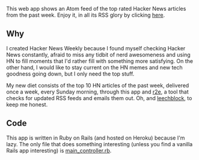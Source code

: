 This web app shows an Atom feed of the top rated Hacker News articles
from the past week. Enjoy it, in all its RSS glory by clicking [here][1].

## Why

I created Hacker News Weekly because I found myself checking Hacker News
constantly, afraid to miss any tidbit of nerd awesomeness and using HN
to fill moments that I'd rather fill with something more satisfying. On the
other hand, I would like to stay current on the HN memes and new tech
goodness going down, but I only need the top stuff.

My new diet consists of the top 10 HN articles of the past week, delivered once
a week, every Sunday morning, through this app and [r2e][2], a tool that checks
for updated RSS feeds and emails them out. Oh, and [leechblock][3], to keep me
honest.

## Code

This app is written in Ruby on Rails (and hosted on Heroku) because I'm lazy.
The only file that does something interesting (unless you find a vanilla Rails
app interesting) is [main_controller.rb][4].

  [1]: http://hnweekly.herokuapp.com/
  [2]: http://www.allthingsrss.com/rss2email/
  [3]: http://www.proginosko.com/leechblock.html
  [4]: https://github.com/bonds/hnweekly/blob/master/app/controllers/main_controller.rb

